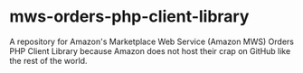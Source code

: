 # mws-orders-php-client-library
A repository for Amazon's Marketplace Web Service (Amazon MWS) Orders PHP Client Library because Amazon does not host their crap on GitHub like the rest of the world.
